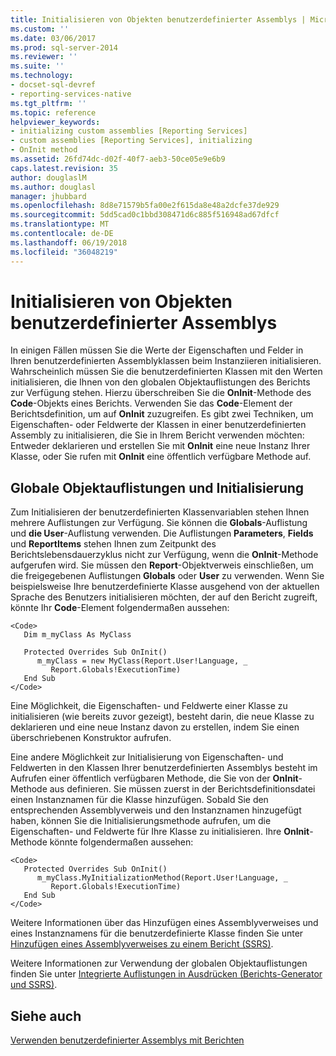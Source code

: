 ```yaml
---
title: Initialisieren von Objekten benutzerdefinierter Assemblys | Microsoft-Dokumentation
ms.custom: ''
ms.date: 03/06/2017
ms.prod: sql-server-2014
ms.reviewer: ''
ms.suite: ''
ms.technology:
- docset-sql-devref
- reporting-services-native
ms.tgt_pltfrm: ''
ms.topic: reference
helpviewer_keywords:
- initializing custom assemblies [Reporting Services]
- custom assemblies [Reporting Services], initializing
- OnInit method
ms.assetid: 26fd74dc-d02f-40f7-aeb3-50ce05e9e6b9
caps.latest.revision: 35
author: douglaslM
ms.author: douglasl
manager: jhubbard
ms.openlocfilehash: 8d8e71579b5fa00e2f615da8e48a2dcfe37de929
ms.sourcegitcommit: 5dd5cad0c1bbd308471d6c885f516948ad67dfcf
ms.translationtype: MT
ms.contentlocale: de-DE
ms.lasthandoff: 06/19/2018
ms.locfileid: "36048219"
---
```

# <a name="initializing-custom-assembly-objects"></a>Initialisieren von Objekten benutzerdefinierter Assemblys
  In einigen Fällen müssen Sie die Werte der Eigenschaften und Felder in Ihren benutzerdefinierten Assemblyklassen beim Instanziieren initialisieren. Wahrscheinlich müssen Sie die benutzerdefinierten Klassen mit den Werten initialisieren, die Ihnen von den globalen Objektauflistungen des Berichts zur Verfügung stehen. Hierzu überschreiben Sie die **OnInit**-Methode des **Code**-Objekts eines Berichts. Verwenden Sie das **Code**-Element der Berichtsdefinition, um auf **OnInit** zuzugreifen. Es gibt zwei Techniken, um Eigenschaften- oder Feldwerte der Klassen in einer benutzerdefinierten Assembly zu initialisieren, die Sie in Ihrem Bericht verwenden möchten: Entweder deklarieren und erstellen Sie mit **OnInit** eine neue Instanz Ihrer Klasse, oder Sie rufen mit **OnInit** eine öffentlich verfügbare Methode auf.  
  
## <a name="global-object-collections-and-initialization"></a>Globale Objektauflistungen und Initialisierung  
 Zum Initialisieren der benutzerdefinierten Klassenvariablen stehen Ihnen mehrere Auflistungen zur Verfügung. Sie können die **Globals**-Auflistung und **die User**-Auflistung verwenden. Die Auflistungen **Parameters**, **Fields** und **ReportItems** stehen Ihnen zum Zeitpunkt des Berichtslebensdauerzyklus nicht zur Verfügung, wenn die **OnInit**-Methode aufgerufen wird. Sie müssen den **Report**-Objektverweis einschließen, um die freigegebenen Auflistungen **Globals** oder **User** zu verwenden. Wenn Sie beispielsweise Ihre benutzerdefinierte Klasse ausgehend von der aktuellen Sprache des Benutzers initialisieren möchten, der auf den Bericht zugreift, könnte Ihr **Code**-Element folgendermaßen aussehen:  
  
```  
<Code>  
   Dim m_myClass As MyClass  
  
   Protected Overrides Sub OnInit()  
      m_myClass = new MyClass(Report.User!Language, _  
         Report.Globals!ExecutionTime)  
   End Sub  
</Code>  
```  
  
 Eine Möglichkeit, die Eigenschaften- und Feldwerte einer Klasse zu initialisieren (wie bereits zuvor gezeigt), besteht darin, die neue Klasse zu deklarieren und eine neue Instanz davon zu erstellen, indem Sie einen überschriebenen Konstruktor aufrufen.  
  
 Eine andere Möglichkeit zur Initialisierung von Eigenschaften- und Feldwerten in den Klassen Ihrer benutzerdefinierten Assemblys besteht im Aufrufen einer öffentlich verfügbaren Methode, die Sie von der **OnInit**-Methode aus definieren. Sie müssen zuerst in der Berichtsdefinitionsdatei einen Instanznamen für die Klasse hinzufügen. Sobald Sie den entsprechenden Assemblyverweis und den Instanznamen hinzugefügt haben, können Sie die Initialisierungsmethode aufrufen, um die Eigenschaften- und Feldwerte für Ihre Klasse zu initialisieren. Ihre **OnInit**-Methode könnte folgendermaßen aussehen:  
  
```  
<Code>  
   Protected Overrides Sub OnInit()  
      m_myClass.MyInitializationMethod(Report.User!Language, _  
         Report.Globals!ExecutionTime)  
   End Sub  
</Code>  
```  
  
 Weitere Informationen über das Hinzufügen eines Assemblyverweises und eines Instanznamens für die benutzerdefinierte Klasse finden Sie unter [Hinzufügen eines Assemblyverweises zu einem Bericht (SSRS)](../report-design/add-an-assembly-reference-to-a-report-ssrs.md).  
  
 Weitere Informationen zur Verwendung der globalen Objektauflistungen finden Sie unter [Integrierte Auflistungen in Ausdrücken (Berichts-Generator und SSRS)](../report-design/built-in-collections-in-expressions-report-builder.md).  
  
## <a name="see-also"></a>Siehe auch  
 [Verwenden benutzerdefinierter Assemblys mit Berichten](using-custom-assemblies-with-reports.md)  
  
  